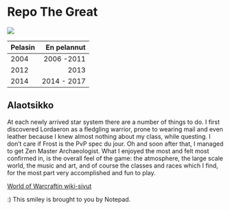 ﻿# Repo The Great

![](http://assets1.ignimgs.com/thumbs/userUploaded/2015/11/8/world-of-warcraft-legion-logo-1920x1080-1446979024818_large.jpg)

| Pelasin | En pelannut |
|:------- | -----------:|
| 2004 | 2006 -2011 |
| 2012 | 2013 |
| 2014 | 2014 - 2017 |

## Alaotsikko
At each newly arrived star system there are a number of things to do. I first discovered Lordaeron as a fledgling warrior, prone to wearing mail and even leather because I knew almost nothing about my class, while questing. ﻿I don’t care if Frost is the PvP spec du jour. Oh and soon after that, I managed to get Zen Master Archaeologist. What I enjoyed the most and felt most confirmed in, is the overall feel of the game: the atmosphere, the large scale world, the music and art, and of course the classes and races which I find, for the most part very accomplished and fun to play.

[World of Warcraftin wiki-sivut](https://fi.wikipedia.org/wiki/World_of_Warcraft)

:) This smiley is brought to you by Notepad.

